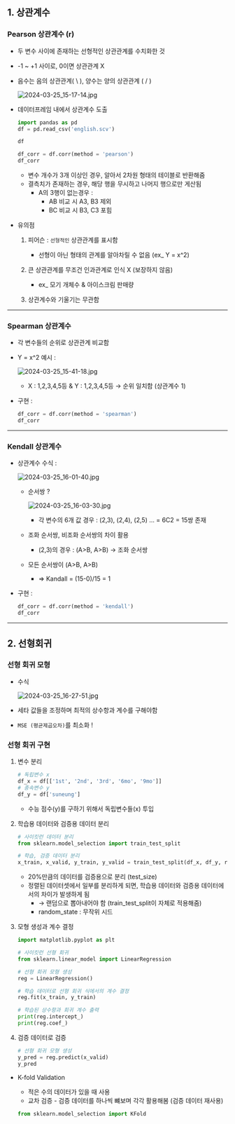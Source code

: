 ## 1. 상관계수

### Pearson 상관계수 (r)

- 두 변수 사이에 존재하는 선형적인 상관관계를 수치화한 것
- -1 ~ +1 사이로, 0이면 상관관계 X
- 음수는 음의 상관관계( \ ), 양수는 양의 상관관계 ( / )
    
    ![2024-03-25_15-17-14.jpg](https://prod-files-secure.s3.us-west-2.amazonaws.com/edfd69d1-6c01-4d0c-9269-1bae8a4e3915/81d4c833-e602-4952-88d2-7caaecbf18a1/2024-03-25_15-17-14.jpg)
    

- 데이터프레임 내에서 상관계수 도출
    
    ```python
    import pandas as pd
    df = pd.read_csv('english.scv')
    
    df
    ```
    
    ```python
    df_corr = df.corr(method = 'pearson')
    df_corr
    ```
    
    - 변수 개수가 3개 이상인 경우, 알아서 2차원 형태의 테이블로 반환해줌
    - 결측치가 존재하는 경우, 해당 행을 무시하고 나머지 행으로만 게산됨
        - A의 3행이 없는경우 :
            - AB 비교 시 A3, B3 제외
            - BC 비교 시 B3, C3 포힘

- 유의점
    1. 피어슨 : `선형적인` 상관관계를 표시함
        - 선형이 아닌 형태의 관계를 알아차릴 수 없음 (ex_ Y = x^2)
    
    1. 큰 상관관계를 무조건 인과관계로 인식 X (보장하지 않음)
        - ex_ 모기 개체수 & 아이스크림 판매량
    
    1. 상관계수와 기울기는 무관함

---

### Spearman 상관계수

- 각 변수들의 순위로 상관관계 비교함
- Y = x^2 예시 :
    
    ![2024-03-25_15-41-18.jpg](https://prod-files-secure.s3.us-west-2.amazonaws.com/edfd69d1-6c01-4d0c-9269-1bae8a4e3915/492fe4bd-3346-4ffb-b5ac-e13cca2c7750/2024-03-25_15-41-18.jpg)
    
    - X : 1,2,3,4,5등 & Y : 1,2,3,4,5등 → 순위 일치함 (상관계수 1)
- 구현 :
    
    ```python
    df_corr = df.corr(method = 'spearman')
    df_corr
    ```
    

---

### Kendall 상관계수

- 상관계수 수식 :
    
    ![2024-03-25_16-01-40.jpg](https://prod-files-secure.s3.us-west-2.amazonaws.com/edfd69d1-6c01-4d0c-9269-1bae8a4e3915/38ff5b23-9bed-4639-899c-b024eea11e32/2024-03-25_16-01-40.jpg)
    
    - 순서쌍 ?
        
        ![2024-03-25_16-03-30.jpg](https://prod-files-secure.s3.us-west-2.amazonaws.com/edfd69d1-6c01-4d0c-9269-1bae8a4e3915/d9a57536-2581-4257-bfb9-be46376108e2/2024-03-25_16-03-30.jpg)
        
        - 각 변수의 6개 값 경우 : (2,3), (2,4), (2,5) … = 6C2 = 15쌍 존재
    - 조화 순서쌍, 비조화 순서쌍의 차이 활용
        - (2,3)의 경우 : (A>B, A>B) → 조화 순서쌍
    - 모든 순서쌍이 (A>B, A>B)
        - ⇒ Kandall = (15-0)/15 = 1
- 구현 :
    
    ```python
    df_corr = df.corr(method = 'kendall')
    df_corr
    ```
    

---

## 2. 선형회귀

### 선형 회귀 모형

- 수식
    
    ![2024-03-25_16-27-51.jpg](https://prod-files-secure.s3.us-west-2.amazonaws.com/edfd69d1-6c01-4d0c-9269-1bae8a4e3915/2ed05019-31e4-45db-8058-a6120eaffe3d/2024-03-25_16-27-51.jpg)
    
- 세타 값들을 조정하며 최적의 상수항과 계수를 구해야함
- `MSE (평균제곱오차)`를 최소화 !

### 선형 회귀 구현

1. 변수 분리
    
    ```python
    # 독립변수 x
    df_x = df[['1st', '2nd', '3rd', '6mo', '9mo']]
    # 종속변수 y
    df_y = df['suneung']
    ```
    
    - 수능 점수(y)를 구하기 위해서 독립변수들(x) 투입
    
2. 학습용 데이터와 검증용 데이터 분리
    
    ```python
    # 사이킷런 데이터 분리
    from sklearn.model_selection import train_test_split
    
    # 학습, 검증 데이터 분리
    x_train, x_valid, y_train, y_valid = train_test_split(df_x, df_y, random_state = 0, test_size = 0.20)
    ```
    
    - 20%만큼의 데이터를 검증용으로 분리 (test_size)
    - 정렬된 데이터셋에서 일부를 분리하게 되면, 학습용 데이터와 검증용 데이터에서의 차이가 발생하게 됨
        - → 랜덤으로 뽑아내어야 함 (train_test_split이 자체로 적용해줌)
        - random_state : 무작위 시드
    
3. 모형 생성과 계수 결정
    
    ```python
    import matplotlib.pyplot as plt
    
    # 사이킷런 선형 회귀
    from sklearn.linear_model import LinearRegression
    
    # 선형 회귀 모형 생성
    reg = LinearRegression()
    
    # 학습 데이터로 선형 회귀 식에서의 계수 결정
    reg.fit(x_train, y_train)
    
    # 학습된 상수항과 회귀 계수 출력
    print(reg.intercept_)
    print(reg.coef_)
    ```
    
4. 검증 데이터로 검증
    
    ```python
    # 선형 회귀 모형 생성
    y_pred = reg.predict(x_valid)
    y_pred
    ```
    
- K-fold Validation
    - 적은 수의 데이터가 있을 때 사용
    - 교차 검증 - 검증 데이터를 하나씩 뺴보며 각각 활용해봄 (검증 데이터 재사용)
    
    ```python
    from sklearn.model_selection import KFold
    ```
